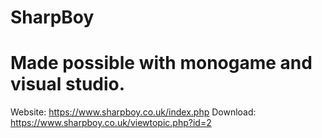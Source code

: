 # SharpBoy
# Made possible with monogame and visual studio.

Website: https://www.sharpboy.co.uk/index.php
Download: https://www.sharpboy.co.uk/viewtopic.php?id=2
